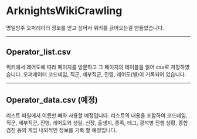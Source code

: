 # ArknightsWikiCrawling
명일방주 오퍼레이터 정보를 얻고 싶어서 위키를 긁어오는걸 만들었습니다.

---

## Operator_list.csv
위키에서 레어도에 따라 페이지를 방문하고 그 페이지의 테이블을 읽어 csv로 저장하였습니다.
오퍼레이터 코드네임, 직군, 세부직군, 진영, 레어도(별)이 기록되어 있습니다.

---

## Operator_data.csv (예정)
리스트 파일에서 이름만 빼와 사용할 예정입니다.
리스트의 내용을 포함하여 코드네임, 직군, 세부직군, 진영, 레어도와
생일, 신장, 출생지, 종족, 태그, 광석병 진행 상황, 종합 검진 등의 게임 내외적인 정보를 기록 할 예정입니다.

